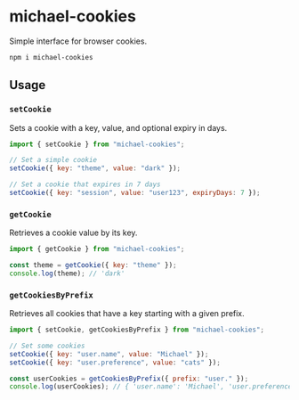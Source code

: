 # michael-cookies

Simple interface for browser cookies.

```bash
npm i michael-cookies
```

## Usage

### `setCookie`

Sets a cookie with a key, value, and optional expiry in days.

```javascript
import { setCookie } from "michael-cookies";

// Set a simple cookie
setCookie({ key: "theme", value: "dark" });

// Set a cookie that expires in 7 days
setCookie({ key: "session", value: "user123", expiryDays: 7 });
```

### `getCookie`

Retrieves a cookie value by its key.

```javascript
import { getCookie } from "michael-cookies";

const theme = getCookie({ key: "theme" });
console.log(theme); // 'dark'
```

### `getCookiesByPrefix`

Retrieves all cookies that have a key starting with a given prefix.

```javascript
import { setCookie, getCookiesByPrefix } from "michael-cookies";

// Set some cookies
setCookie({ key: "user.name", value: "Michael" });
setCookie({ key: "user.preference", value: "cats" });

const userCookies = getCookiesByPrefix({ prefix: "user." });
console.log(userCookies); // { 'user.name': 'Michael', 'user.preference': 'cats' }
```
